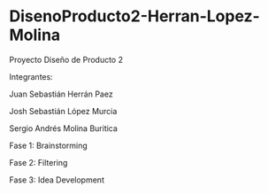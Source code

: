 # DisenoProducto2-Herran-Lopez-Molina

Proyecto Diseño de Producto 2


Integrantes:

Juan Sebastián Herrán Paez

Josh Sebastián López Murcia

Sergio Andrés Molina Buritica


Fase 1: Brainstorming

Fase 2: Filtering

Fase 3: Idea Development
